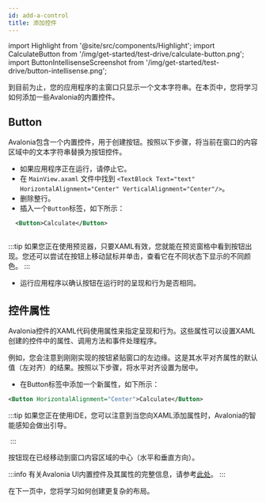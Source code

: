 ```yaml
---
id: add-a-control
title: 添加控件
---
```


import Highlight from '@site/src/components/Highlight';
import CalculateButton from '/img/get-started/test-drive/calculate-button.png';
import ButtonIntellisenseScreenshot from '/img/get-started/test-drive/button-intellisense.png';

到目前为止，您的应用程序的主窗口只显示一个文本字符串。在本页中，您将学习如何添加一些Avalonia的内置控件。

## Button

Avalonia包含一个内置控件，用于创建按钮。按照以下步骤，将当前在窗口的内容区域中的文本字符串替换为按钮控件。

- 如果应用程序正在运行，请停止它。
- 在 `MainView.axaml` 文件中找到
  `<TextBlock Text="text" HorizontalAlignment="Center" VerticalAlignment="Center"/>`。
- 删除整行。
- 插入一个`Button`标签，如下所示：
```xml
  <Button>Calculate</Button>
```
<img className="center" src={CalculateButton} alt="" />

:::tip
如果您正在使用预览器，只要XAML有效，您就能在预览窗格中看到按钮出现。您还可以尝试在按钮上移动鼠标并单击，查看它在不同状态下显示的不同颜色。
:::

- 运行应用程序以确认按钮在运行时的呈现和行为是否相同。

## 控件属性

Avalonia控件的XAML代码使用属性来指定呈现和行为。这些属性可以设置XAML创建的控件中的属性、调用方法和事件处理程序。

例如，您会注意到刚刚实现的按钮紧贴窗口的左边缘。这是其水平对齐属性的默认值（左对齐）的结果。按照以下步骤，将水平对齐设置为居中。

- 在Button标签中添加一个新属性，如下所示：

```xml
<Button HorizontalAlignment="Center">Calculate</Button>
```

:::tip
如果您正在使用IDE，您可以注意到当您向XAML添加属性时，Avalonia的智能感知会做出引导。

<img className="center" src={ButtonIntellisenseScreenshot} alt="" />
:::

按钮现在已经移动到窗口内容区域的中心（水平和垂直方向）。

:::info
有关Avalonia UI内置控件及其属性的完整信息，请参考[此处](../../reference/controls)。
:::

在下一页中，您将学习如何创建更复杂的布局。